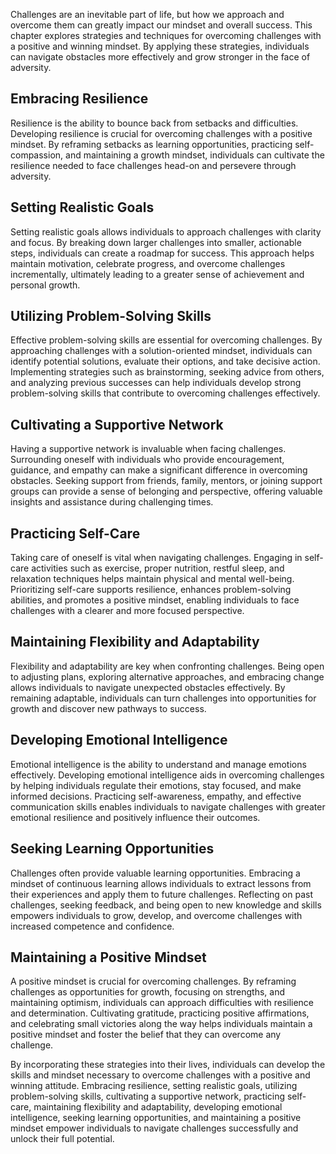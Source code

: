 
Challenges are an inevitable part of life, but how we approach and overcome them can greatly impact our mindset and overall success. This chapter explores strategies and techniques for overcoming challenges with a positive and winning mindset. By applying these strategies, individuals can navigate obstacles more effectively and grow stronger in the face of adversity.

Embracing Resilience
--------------------

Resilience is the ability to bounce back from setbacks and difficulties. Developing resilience is crucial for overcoming challenges with a positive mindset. By reframing setbacks as learning opportunities, practicing self-compassion, and maintaining a growth mindset, individuals can cultivate the resilience needed to face challenges head-on and persevere through adversity.

Setting Realistic Goals
-----------------------

Setting realistic goals allows individuals to approach challenges with clarity and focus. By breaking down larger challenges into smaller, actionable steps, individuals can create a roadmap for success. This approach helps maintain motivation, celebrate progress, and overcome challenges incrementally, ultimately leading to a greater sense of achievement and personal growth.

Utilizing Problem-Solving Skills
--------------------------------

Effective problem-solving skills are essential for overcoming challenges. By approaching challenges with a solution-oriented mindset, individuals can identify potential solutions, evaluate their options, and take decisive action. Implementing strategies such as brainstorming, seeking advice from others, and analyzing previous successes can help individuals develop strong problem-solving skills that contribute to overcoming challenges effectively.

Cultivating a Supportive Network
--------------------------------

Having a supportive network is invaluable when facing challenges. Surrounding oneself with individuals who provide encouragement, guidance, and empathy can make a significant difference in overcoming obstacles. Seeking support from friends, family, mentors, or joining support groups can provide a sense of belonging and perspective, offering valuable insights and assistance during challenging times.

Practicing Self-Care
--------------------

Taking care of oneself is vital when navigating challenges. Engaging in self-care activities such as exercise, proper nutrition, restful sleep, and relaxation techniques helps maintain physical and mental well-being. Prioritizing self-care supports resilience, enhances problem-solving abilities, and promotes a positive mindset, enabling individuals to face challenges with a clearer and more focused perspective.

Maintaining Flexibility and Adaptability
----------------------------------------

Flexibility and adaptability are key when confronting challenges. Being open to adjusting plans, exploring alternative approaches, and embracing change allows individuals to navigate unexpected obstacles effectively. By remaining adaptable, individuals can turn challenges into opportunities for growth and discover new pathways to success.

Developing Emotional Intelligence
---------------------------------

Emotional intelligence is the ability to understand and manage emotions effectively. Developing emotional intelligence aids in overcoming challenges by helping individuals regulate their emotions, stay focused, and make informed decisions. Practicing self-awareness, empathy, and effective communication skills enables individuals to navigate challenges with greater emotional resilience and positively influence their outcomes.

Seeking Learning Opportunities
------------------------------

Challenges often provide valuable learning opportunities. Embracing a mindset of continuous learning allows individuals to extract lessons from their experiences and apply them to future challenges. Reflecting on past challenges, seeking feedback, and being open to new knowledge and skills empowers individuals to grow, develop, and overcome challenges with increased competence and confidence.

Maintaining a Positive Mindset
------------------------------

A positive mindset is crucial for overcoming challenges. By reframing challenges as opportunities for growth, focusing on strengths, and maintaining optimism, individuals can approach difficulties with resilience and determination. Cultivating gratitude, practicing positive affirmations, and celebrating small victories along the way helps individuals maintain a positive mindset and foster the belief that they can overcome any challenge.

By incorporating these strategies into their lives, individuals can develop the skills and mindset necessary to overcome challenges with a positive and winning attitude. Embracing resilience, setting realistic goals, utilizing problem-solving skills, cultivating a supportive network, practicing self-care, maintaining flexibility and adaptability, developing emotional intelligence, seeking learning opportunities, and maintaining a positive mindset empower individuals to navigate challenges successfully and unlock their full potential.
